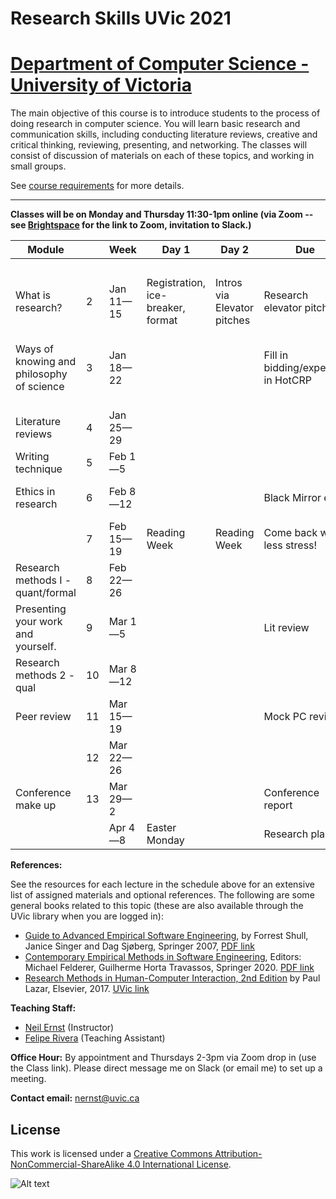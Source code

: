 # Research Skills UVic 2021

# [Department of Computer Science - University of Victoria](http://www.csc.uvic.ca/)

The main objective of this course is to introduce students to the process of doing research in computer science. You will learn basic research and communication skills, including conducting literature reviews, creative and critical thinking, reviewing, presenting, and networking. The classes will consist of discussion of materials on each of these topics, and working in small groups.

See [course requirements](requirements.md) for more details.

---

**Classes will be on Monday and Thursday 11:30-1pm online (via Zoom -- see [Brightspace]() for the link to Zoom, invitation to Slack.)**


| **Module**                                |    | **Week**  | **Day 1**                                         | **Day 2**    | **Due**                             | **Offline activities**                                                                        |                                                                                                                                                                                                            |
| ----------------------------------------- | -- | --------- | ------------------------------------------------- | ------------ | ----------------------------------- | --------------------------------------------------------------------------------------------- | ---------------------------------------------------------------------------------------------------------------------------------------------------------------------------------------------------------- |
|                                           |    |           |                                                   |              |                                     | Reading before class                                                                          |                                                                                                                                                                                                            |
| What is research?                         | 2  | Jan 11—15 | Registration, ice-breaker, format |       Intros via Elevator pitches       | Research elevator pitch             | Hamming, [You and Your Research](http://www.cs.virginia.edu/~robins/YouAndYourResearch.pdf)                                                                                    |                                                                                                                                                                                                            |
| Ways of knowing and philosophy of science | 3  | Jan 18—22 |                                                   |              | Fill in bidding/expertise in HotCRP | Guide to Empirical SE chapter; ABCs;                                                          | [https://www.aesanetwork.org/research-onion-a-systematic-approach-to-designing-research-methodology/](https://www.aesanetwork.org/research-onion-a-systematic-approach-to-designing-research-methodology/) |
| Literature reviews                        | 4  | Jan 25—29 |                                                   |              |                                     | Kitchenham, SLRs                                                                              |                                                                                                                                                                                                            |
| Writing technique                         | 5  | Feb 1—5   |                                                   |              |                                     | Read Schimel                                                                                  |                                                                                                                                                                                                            |
| Ethics in research                        | 6  | Feb 8—12  |                                                   |              | Black Mirror ex                     | Do the Tri Council certificate [https://tcps2core.ca/register](https://tcps2core.ca/register) | [https://doi.org/10.1145/3236024.3264833](https://doi.org/10.1145/3236024.3264833)                                                                                                                         |
|                                           | 7  | Feb 15—19 | Reading Week                                      | Reading Week | Come back with less stress!         |                                                                                               |                                                                                                                                                                                                            |
| Research methods I - quant/formal         | 8  | Feb 22—26 |                                                   |              |                                     | Examples of different approaches. Seminal papers.                                             |                                                                                                                                                                                                            |
| Presenting your work and yourself.        | 9  | Mar 1—5   |                                                   |              | Lit review                          | Ben Hermann, how to market. Marketing for scientists.                                         |                                                                                                                                                                                                            |
| Research methods 2 - qual                 | 10 | Mar 8—12  |                                                   |              |                                     |                                                                                               |                                                                                                                                                                                                            |
| Peer review                               | 11 | Mar 15—19 |                                                   |              | Mock PC reviews                     |                                                                                               |                                                                                                                                                                                                            |
|                                           | 12 | Mar 22—26 |                                                   |              |                                     |                                                                                               |                                                                                                                                                                                                            |
| Conference make up                        | 13 | Mar 29—2  |                                                   |              | Conference report                   |                                                                                               |                                                                                                                                                                                                            |
|                                           |    | Apr 4—8   | Easter Monday                                     |              | Research plan                       |                                                                                               |                                                                                                                                                                                                            |

**References:**

See the resources for each lecture in the schedule above for an extensive list of assigned materials and optional references. The following are some general books related to this topic (these are also available through the UVic library when you are logged in):

- [Guide to Advanced Empirical Software Engineering](https://link.springer.com/book/10.1007/978-1-84800-044-5), by Forrest Shull, Janice Singer and Dag Sjøberg, Springer 2007, [PDF link](https://link.springer.com/content/pdf/10.1007%2F978-1-84800-044-5.pdf)
- [Contemporary Empirical Methods in Software Engineering](https://link.springer.com/book/10.1007/978-3-030-32489-6), Editors: Michael Felderer, Guilherme Horta Travassos, Springer 2020. [PDF link](https://link.springer.com/content/pdf/10.1007%2F978-3-030-32489-6.pdf)
- [Research Methods in Human-Computer Interaction, 2nd Edition](https://www.elsevier.com/books/research-methods-in-human-computer-interaction/lazar/978-0-12-805390-4) by Paul Lazar, Elsevier, 2017. [UVic link](http://tinyurl.com/y2jtrkd2)

**Teaching Staff:**

- [Neil Ernst](https://www.neilernst.net/) (Instructor)
- [Felipe Rivera](http://lfrivera.com/) (Teaching Assistant)

**Office Hour:** By appointment and Thursdays 2-3pm via Zoom drop in (use the Class link).
Please direct message me on Slack (or email me) to set up a meeting.

**Contact email:** [nernst@uvic.ca](mailto:nernst@uvic.ca)


## License

This work is licensed under a [Creative Commons Attribution-NonCommercial-ShareAlike 4.0 International License](http://creativecommons.org/licenses/by-nc-sa/4.0/).

![Alt text](https://i.creativecommons.org/l/by-nc-sa/4.0/88x31.png "Creative Commons Attribution-NonCommercial-ShareAlike 4.0 International License")
